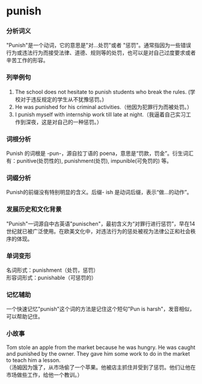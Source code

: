 # punish

### 分析词义

  

"Punish"是一个动词，它的意思是"对...处罚"或者 "惩罚"。通常指因为一些错误行为或违法行为而接受法律、道德、规则等的处罚，也可以是对自己过度要求或者辛苦工作的形容。

  

### 列举例句

  

1.  The school does not hesitate to punish students who break the rules. (学校对于违反规定的学生从不犹豫惩罚。)
2.  He was punished for his criminal activities.（他因为犯罪行为而被处罚。）
3.  I punish myself with internship work till late at night.（我逼着自己实习工作到深夜，这是对自己的一种惩罚。）

  

### 词根分析

  

Punish 的词根是 -pun-，源自拉丁语的 poena，意思是“罚款，罚金”。衍生词汇有：punitive(处罚性的), punishment(处罚), impunible(可免罚的) 等。

  

### 词缀分析

  

Punish的前缀没有特别明显的含义。后缀- ish 是动词后缀，表示“做…的动作”。

  

### 发展历史和文化背景

  

"Punish"一词源自中古英语"punischen"，最初含义为“对罪行进行惩罚”，早在14世纪就已被广泛使用。在欧美文化中，对违法行为的惩处被视为法律公正和社会秩序的体现。

  

### 单词变形

  

名词形式：punishment（处罚，惩罚）  
形容词形式：punishable（可惩罚的）

  

### 记忆辅助

  

一个快速记忆"punish"这个词的方法是记住这个短句"Pun is harsh"，发音相似，可以帮助记住。

  

### 小故事

  

Tom stole an apple from the market because he was hungry. He was caught and punished by the owner. They gave him some work to do in the market to teach him a lesson.  
（汤姆因为饿了，从市场偷了一个苹果。他被店主抓住并受到了惩罚。他们让他在市场做些工作，给他一个教训。）
